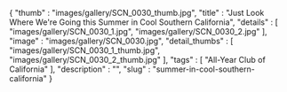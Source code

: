 {
  "thumb" : "images/gallery/SCN_0030_thumb.jpg",
  "title" : "Just Look Where We're Going this Summer in Cool Southern California",
  "details" : [
                 "images/gallery/SCN_0030_1.jpg",
                 "images/gallery/SCN_0030_2.jpg"
               ],
  "image" : "images/gallery/SCN_0030.jpg",
  "detail_thumbs" : [
                       "images/gallery/SCN_0030_1_thumb.jpg",
                       "images/gallery/SCN_0030_2_thumb.jpg"
                     ],
  "tags" : [
              "All-Year Club of California"
            ],
  "description" : "",
  "slug" : "summer-in-cool-southern-california"
}
